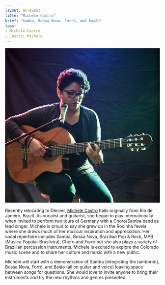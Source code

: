 ```yaml
---
layout: an-event
title: "Michele Castro"
brief: "Samba, Bossa Nova, Forró, and Baião"
tags:
- Michele Castro
- Castro, Michele
---
```


![MicheleCastro](/pics/20160725-MicheleCastro.jpg)

Recently relocating to Denver, [Michele Castro](https://www.youtube.com/watch?v=U5YgSvW9bOc) hails originally from Rio de Janeiro, Brazil. As vocalist and guitarist, she began to play internationally when invited to perform two tours of Germany with a Choro/Samba band as lead singer. Michele is proud to say she grew up in the Rocinha favela where she draws much of her musical inspiration and appreciation. Her vocal repertoire includes Samba, Bossa Nova, Brazilian Pop & Rock, MPB (Musica Popular Brasileira), Choro and Forró but she also plays a variety of Brazilian percussion instruments. Michele is excited to explore the Colorado music scene and to share her culture and music with a new public.  

Michele will start with a demonstration of Samba (integrating the tamborim), Bossa Nova, Forró, and Baião (all on guitar and voice) leaving space between songs for questions. She would love to invite anyone to bring their instruments and try the new rhythms and genres presented.  

